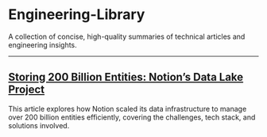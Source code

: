 # Engineering-Library
A collection of concise, high-quality summaries of technical articles and engineering insights.

---

## [Storing 200 Billion Entities: Notion’s Data Lake Project](articles/Storing-200-Billion-Entities-Notion-Data-Lake.md)
This article explores how Notion scaled its data infrastructure to manage over 200 billion entities efficiently, covering the challenges, tech stack, and solutions involved.  
